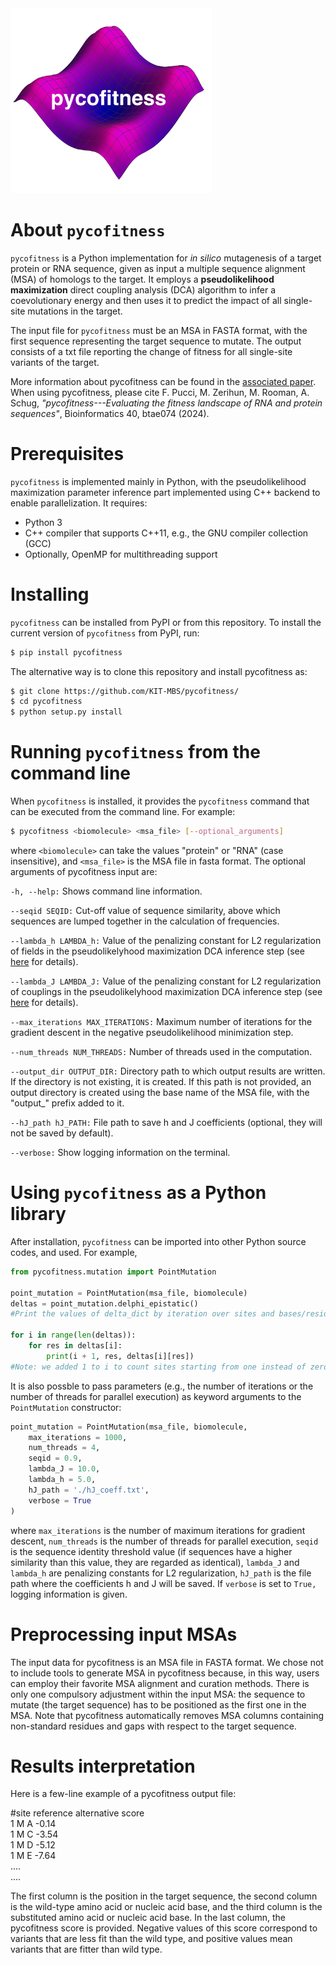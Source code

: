<img width="322" alt="222" src="Logo.png">



# About `pycofitness`
`pycofitness` is a Python implementation for *in silico* mutagenesis of a target protein or RNA sequence, given as input a multiple sequence alignment (MSA) of    homologs to the target. It employs a **__pseudolikelihood maximization__**  direct coupling analysis (DCA) algorithm to infer a coevolutionary energy and then uses it to predict the impact of all single-site mutations in the target. 

The input file for `pycofitness` must be an MSA  in FASTA format, with the first sequence representing the target sequence to mutate. The output consists of a txt file reporting the change of fitness for all single-site variants of the target. 

More information about pycofitness can be found in the [associated paper](https://academic.oup.com/bioinformatics/article/40/2/btae074/7604531). When using pycofitness, please cite F. Pucci, M. Zerihun, M. Rooman, A. Schug, *"pycofitness---Evaluating the fitness landscape of RNA and protein sequences"*, Bioinformatics 40, btae074 (2024).

# Prerequisites
`pycofitness` is implemented mainly in Python, with the pseudolikelihood maximization parameter inference part implemented using C++ backend to enable parallelization. It requires: 
* Python 3
* C++ compiler that supports C++11, e.g., the GNU compiler collection (GCC)
* Optionally, OpenMP for multithreading support

# Installing

`pycofitness` can be installed from PyPI or from this repository. To install the current version of `pycofitness` from PyPI, run: 

```bash
$ pip install pycofitness
```
The alternative way is to clone this repository and install pycofitness as:

```bash
$ git clone https://github.com/KIT-MBS/pycofitness/
$ cd pycofitness
$ python setup.py install
```


# Running `pycofitness` from the command line
When `pycofitness` is installed, it provides the `pycofitness` command  that can be executed from the command line.
For example:
```bash
$ pycofitness <biomolecule> <msa_file> [--optional_arguments]
``` 
where `<biomolecule>` can take the values "protein" or "RNA" (case insensitive), and `<msa_file>` is the MSA file in  fasta format. 
The optional arguments of pycofitness input are:

`-h, --help:` Shows  command line information.

`--seqid SEQID:` Cut-off value of sequence similarity, above which sequences are lumped together in the calculation of frequencies.

`--lambda_h LAMBDA_h:` Value of the penalizing constant for L2 regularization of fields in the pseudolikelyhood maximization DCA inference step (see [here](https://oup.silverchair-cdn.com/oup/backfile/Content_public/Journal/bioinformatics/36/7/10.1093_bioinformatics_btz892/2/bioinformatics_36_7_2264_s2.pdf?Expires=1702572670&Signature=02fkMyK1WmMFw69v-CfRjpNnzeLsLetV7xNIyi6RGIbgMYTyWjckjd4jxtF6XseVwe5E8JL2v4mWdUXm26C5pMtl5zlaN8zrWDanolXkgLI6dMK~9DvP-mZtEbQus49g34~wi7w~nXbBBtdzzlyFYLTlM1HIMn8i2TRzVAEKECdq~4UAccxZ1MIo1-A-fhsBqb8ZS0n7wqeimPFimgq~Tvi3nmiI1h0ud7eNh7JSaDQ-WPdIKRACOPEd1m1w5EP79NqgUuSlQvuKxnHvORaWwdTcZW0EtLpYk5-TtJWxU5szujvlrFCnSeFDeDWpX5darWr~O8Q35NfZaUsi0N8yCw__&Key-Pair-Id=APKAIE5G5CRDK6RD3PGA) for  details).

`--lambda_J LAMBDA_J:` Value of the penalizing constant for L2 regularization of couplings in the pseudolikelyhood maximization DCA inference step (see [here](https://oup.silverchair-cdn.com/oup/backfile/Content_public/Journal/bioinformatics/36/7/10.1093_bioinformatics_btz892/2/bioinformatics_36_7_2264_s2.pdf?Expires=1702572670&Signature=02fkMyK1WmMFw69v-CfRjpNnzeLsLetV7xNIyi6RGIbgMYTyWjckjd4jxtF6XseVwe5E8JL2v4mWdUXm26C5pMtl5zlaN8zrWDanolXkgLI6dMK~9DvP-mZtEbQus49g34~wi7w~nXbBBtdzzlyFYLTlM1HIMn8i2TRzVAEKECdq~4UAccxZ1MIo1-A-fhsBqb8ZS0n7wqeimPFimgq~Tvi3nmiI1h0ud7eNh7JSaDQ-WPdIKRACOPEd1m1w5EP79NqgUuSlQvuKxnHvORaWwdTcZW0EtLpYk5-TtJWxU5szujvlrFCnSeFDeDWpX5darWr~O8Q35NfZaUsi0N8yCw__&Key-Pair-Id=APKAIE5G5CRDK6RD3PGA) for  details).

`--max_iterations MAX_ITERATIONS:` Maximum number of iterations for the gradient descent in the negative pseudolikelihood minimization step.

 `--num_threads NUM_THREADS:` Number of threads used in the computation.

 `--output_dir OUTPUT_DIR:` Directory path to which output results are written. If the directory is not existing, it is created. If this path is not provided, an output directory is created using the base name of the MSA file, with the "output_" prefix added to it.

  `--hJ_path hJ_PATH:` File path to save h and J coefficients (optional, they will not be saved by default).

 `--verbose:` Show logging information on the terminal.
 

# Using `pycofitness` as a Python library
After installation, `pycofitness` can be imported into other Python source codes, and used. For example,  

```python 
from pycofitness.mutation import PointMutation

point_mutation = PointMutation(msa_file, biomolecule)
deltas = point_mutation.delphi_epistatic()
#Print the values of delta_dict by iteration over sites and bases/residues

for i in range(len(deltas)):
    for res in deltas[i]:
        print(i + 1, res, deltas[i][res])
#Note: we added 1 to i to count sites starting from one instead of zero.
```
It is also possble to pass parameters (e.g., the number of iterations or the number of threads for parallel execution)  as 
keyword arguments to the `PointMutation` constructor:
```python 
point_mutation = PointMutation(msa_file, biomolecule,
    max_iterations = 1000,
    num_threads = 4,
    seqid = 0.9,
    lambda_J = 10.0,
    lambda_h = 5.0,
    hJ_path = './hJ_coeff.txt',
    verbose = True
)
```
where `max_iterations` is the number of maximum iterations for gradient descent, `num_threads` is the number of 
threads for parallel execution, `seqid` is the sequence identity threshold value (if sequences have a higher similarity  than this value, they are regarded as identical), `lambda_J` and `lambda_h` are penalizing constants for L2 regularization, `hJ_path` is the file path where the coefficients h and J will be saved. If `verbose` is set to `True,` logging information is given.

# Preprocessing input MSAs

The input data for pycofitness is an MSA file in FASTA format. We chose not to include tools to generate MSA in pycofitness because, in this way, users can employ
their favorite MSA alignment and curation methods. There is only one compulsory adjustment within the input MSA: the sequence
to mutate (the target sequence) has to be positioned as the first one in the MSA. Note that pycofitness automatically removes MSA columns containing non-standard residues and gaps with respect to the target sequence.

# Results interpretation

Here is a few-line example of a pycofitness output file:

#site	reference	alternative	score<br> 1	M	A	-0.14<br>1	M	C	-3.54<br>1	M	D	-5.12<br>1	M	E	-7.64<br>....<br>....<br>

The first column is the position in the target sequence, the second column is the wild-type amino acid or nucleic acid base, and the third column is the substituted amino acid or nucleic acid base. In the last column, the pycofitness score is provided. Negative values of this score correspond to variants that are less fit than the wild type, and  positive values mean variants that  are  fitter than wild type.


